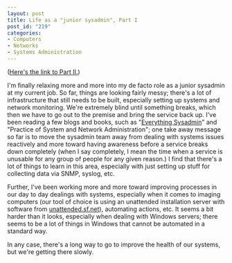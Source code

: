 ```yaml
--- 
layout: post
title: Life as a "junior sysadmin", Part I
post_id: "219"
categories:
- Computers
- Networks
- Systems Administration
---
```

(<a href="http://www.redbluemagenta.com/index.php/2010/05/12/life-as-a-junior-sysadmin-part-ii/">Here's the link to Part II.</a>)

<p>I'm finally relaxing more and more into my de facto role as a junior sysadmin at my current job.  So far, things are looking fairly messy; there's a lot of infrastructure that still needs to be built, especially setting up systems and network monitoring.  We're extremely blind until something breaks, which then we have to go out to the premise and bring the service back up.  I've been reading a few blogs and books, such as "<a href="http://www.everythingsysadmin.com/">Everything Sysadmin</a>" and "Practice of System and Network Administration"; one take away message so far is to move the sysadmin team away from dealing with systems issues reactively and more toward having awareness before a service breaks down completely (when I say completely, I mean the time when a service is unusable for any group of people for any given reason.)  I find that there's a lot of things to learn in this area, especially with just setting up stuff for collecting data via SNMP, syslog, etc.</p>

<p>Further, I've been working more and more toward improving processes in our day to day dealings with systems, especially when it comes to imaging computers (our tool of choice is using an unattended installation server with software from <a href="http://unattended.sf.net">unattended.sf.net</a>), automating actions, etc.  It seems a bit harder than it looks, especially when dealing with Windows servers; there seems to be a lot of things in Windows that cannot be automated in a standard way.</p>

<p>In any case, there's a long way to go to improve the health of our systems, but we're getting there slowly.</p>
